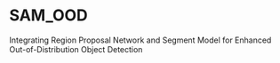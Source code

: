 # SAM_OOD
Integrating Region Proposal Network and Segment Model for Enhanced Out-of-Distribution Object Detection
